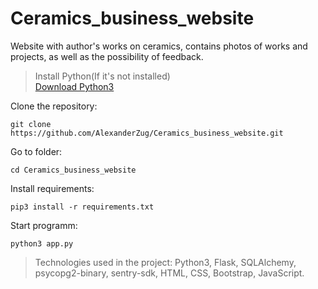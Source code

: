 # Ceramics_business_website
Website with author's works on ceramics, contains photos of works and projects, as well as the possibility of feedback.

> Install Python(If it's not installed)<br>
> [Download Python3](https://www.python.org/downloads/)

Clone the repository:
```
git clone https://github.com/AlexanderZug/Ceramics_business_website.git
```

Go to folder:
```
cd Ceramics_business_website
```

Install requirements:
```
pip3 install -r requirements.txt
```

Start programm:
```
python3 app.py
```

> Technologies used in the project: Python3, Flask, SQLAlchemy, psycopg2-binary, sentry-sdk, HTML, CSS, Bootstrap, JavaScript.
